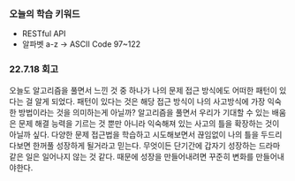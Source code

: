 ### 오늘의 학습 키워드

- RESTful API
- 알파벳 a-z -> ASCII Code 97~122

### 22.7.18 회고

오늘도 알고리즘을 풀면서 느낀 것 중 하나가 나의 문제 접근 방식에도 어떠한 패턴이 있다는 걸 알게 되었다.
패턴이 있다는 것은 해당 접근 방식이 나의 사고방식에 가장 익숙한 방법이라는 것을 의미하는게 아닐까?
알고리즘을 풀면서 우리가 기대할 수 있는 배움은 문제 해결 능력을 기르는 것 뿐만 아니라 익숙해져 있는 사고의 틀을 확장하는 것이 아닐까 싶다.
다양한 문제 접근법을 학습하고 시도해보면서 끊임없이 나의 틀을 두드리다보면 한꺼풀 성장하게 될거라고 믿는다.
무엇이든 단기간에 갑자기 성장하는 드라마 같은 일은 일어나지 않는 것 같다. 때문에 성장을 만들어내려면 꾸준히 변화를 만들어내야한다.
